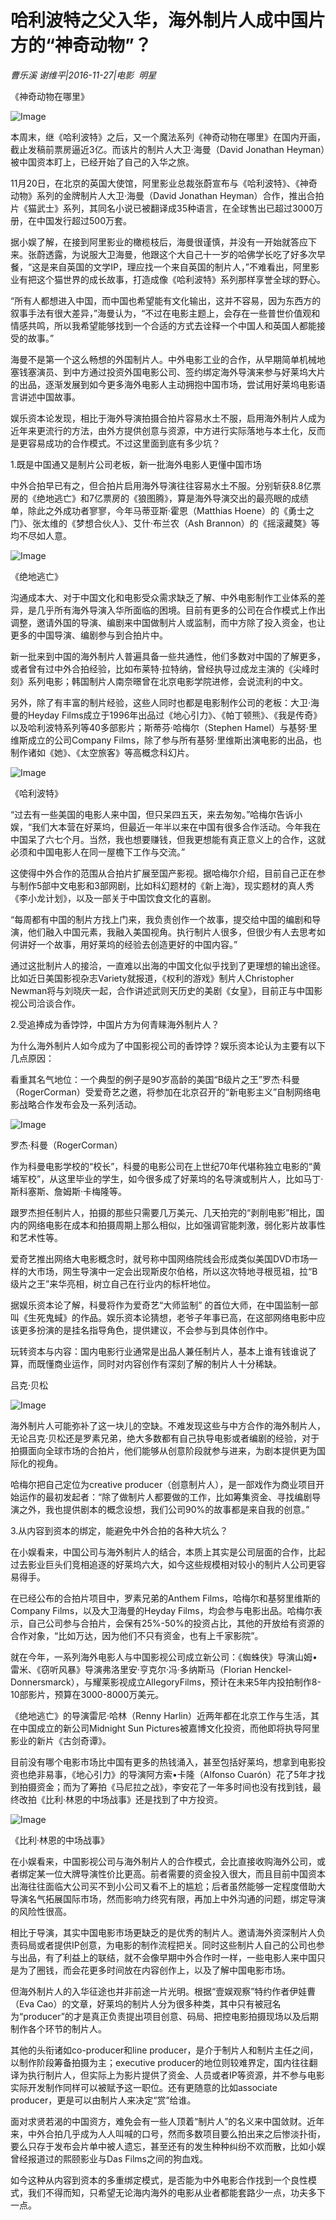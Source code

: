 # 哈利波特之父入华，海外制片人成中国片方的“神奇动物”？

*曹乐溪 谢维平|2016-11-27|电影 
                                                明星*

《神奇动物在哪里》

![Image](http://static.ylzbl.com/uploads/ueditor/php/upload/image/20170721/1500628991538761.jpeg)

本周末，继《哈利波特》之后，又一个魔法系列《神奇动物在哪里》在国内开画，截止发稿前票房逼近3亿。而该片的制片人大卫·海曼（David Jonathan Heyman）被中国资本盯上，已经开始了自己的入华之旅。

11月20日，在北京的英国大使馆，阿里影业总裁张蔚宣布与《哈利波特》、《神奇动物》系列的金牌制片人大卫·海曼（David Jonathan Heyman）合作，推出合拍片《猫武士》系列，其同名小说已被翻译成35种语言，在全球售出已超过3000万册，在中国发行超过500万套。

据小娱了解，在接到阿里影业的橄榄枝后，海曼很谨慎，并没有一开始就答应下来。张蔚透露，为说服大卫海曼，他跟这个大自己十一岁的哈佛学长吃了好多次早餐，“这是来自英国的文学IP，理应找一个来自英国的制片人，”不难看出，阿里影业有把这个猫世界的成长故事，打造成像《哈利波特》系列那样享誉全球的野心。

“所有人都想进入中国，而中国也希望能有文化输出，这并不容易，因为东西方的叙事手法有很大差异，”海曼认为，“不过在电影主题上，会存在一些普世价值观和情感共鸣，所以我希望能够找到一个合适的方式去诠释一个中国人和英国人都能接受的故事。”

海曼不是第一个这么畅想的外国制片人。中外电影工业的合作，从早期简单机械地塞钱塞演员、到中方通过投资外国电影公司、签约绑定海外导演来参与好莱坞大片的出品，逐渐发展到如今更多海外电影人主动拥抱中国市场，尝试用好莱坞电影语言讲述中国故事。

娱乐资本论发现，相比于海外导演拍摄合拍片容易水土不服，启用海外制片人成为近年来更流行的方法，由外方提供创意与资源，中方进行实际落地与本土化，反而是更容易成功的合作模式。不过这里面到底有多少坑？

1.既是中国通又是制片公司老板，新一批海外电影人更懂中国市场

中外合拍早已有之，但合拍片启用海外导演往往容易水土不服。分别斩获8.8亿票房的《绝地逃亡》和7亿票房的《狼图腾》，算是海外导演交出的最亮眼的成绩单，除此之外成功者寥寥，今年马蒂亚斯·霍恩（Matthias Hoene）的《勇士之门》、张太维的《梦想合伙人》、艾什·布兰农（Ash Brannon）的《摇滚藏獒》等均不尽如人意。

![Image](http://p9.pstatp.com/large/2ee00001410b2bc562c9)

《绝地逃亡》

沟通成本大、对于中国文化和电影受众需求缺乏了解、中外电影制作工业体系的差异，是几乎所有海外导演入华所面临的困境。目前有更多的公司在合作模式上作出调整，邀请外国的导演、编剧来中国做制片人或监制，而中方除了投入资金，也让更多的中国导演、编剧参与到合拍片中。

新一批来到中国的海外制片人普遍具备一些共通性，他们多数对中国的了解更多，或者曾有过中外合拍经验，比如布莱特·拉特纳，曾经执导过成龙主演的《尖峰时刻》系列电影；韩国制片人南奈暻曾在北京电影学院进修，会说流利的中文。

另外，除了有丰富的制片经验，这些人同时也都是电影制作公司的老板：大卫·海曼的Heyday Films成立于1996年出品过《地心引力》、《帕丁顿熊》、《我是传奇》以及哈利波特系列等40多部影片；斯蒂芬·哈梅尔（Stephen Hamel）与基努·里维斯成立的公司Company Films，除了参与所有基努·里维斯出演电影的出品，也制作诸如《她》、《太空旅客》等高概念科幻片。

![Image](http://static.ylzbl.com/uploads/ueditor/php/upload/image/20170721/1500629140286687.jpeg)

《哈利波特》

“过去有一些美国的电影人来中国，但只呆四五天，来去匆匆。”哈梅尔告诉小娱，“我们大本营在好莱坞，但最近一年半以来在中国有很多合作活动。今年我在中国呆了六七个月。当然，我也想要赚钱，但我更想能有真正意义上的合作，这就必须和中国电影人在同一屋檐下工作与交流。”

这使得中外合作的范围从合拍片扩展至国产影视。据哈梅尔介绍，目前自己正在参与制作5部中文电影和3部网剧，比如科幻题材的《新上海》，现实题材的真人秀《李小龙计划》，以及一部关于中国饮食文化的喜剧。

“每周都有中国的制片方找上门来，我负责创作一个故事，提交给中国的编剧和导演，他们融入中国元素，我融入美国视角。执行制片人很多，但很少有人去思考如何讲好一个故事，用好莱坞的经验去创造更好的中国内容。”

通过这批制片人的接洽，一直难以出海的中国文化似乎找到了更理想的输出途径。比如近日美国影视杂志Variety就报道，《权利的游戏》制片人Christopher Newman将与刘晓庆一起，合作讲述武则天历史的美剧《女皇》，目前正与中国影视公司洽谈合作。

2.受追捧成为香饽饽，中国片方为何青睐海外制片人？

为什么海外制片人如今成为了中国影视公司的香饽饽？娱乐资本论认为主要有以下几点原因：

看重其名气地位：一个典型的例子是90岁高龄的美国“B级片之王”罗杰·科曼（RogerCorman）受爱奇艺之邀，将参加在北京召开的“新电影主义”自制网络电影战略合作发布会及一系列活动。

![Image](http://p1.pstatp.com/large/31b8000132cc29245e03)

罗杰·科曼（RogerCorman）

作为科曼电影学校的“校长”，科曼的电影公司在上世纪70年代堪称独立电影的“黄埔军校”，从这里毕业的学生，如今很多成了好莱坞的名导演或制片人，比如马丁·斯科塞斯、詹姆斯·卡梅隆等。

跟罗杰担任制片人，拍摄的那些只需要几万美元、几天拍完的“剥削电影”相比，国内的网络电影在成本和拍摄周期上那么相似，比如强调官能刺激，弱化影片故事性和艺术性等。

爱奇艺推出网络大电影概念时，就号称中国网络院线会形成类似美国DVD市场一样的大市场，网生导演中一定会出现斯皮尔伯格，所以这次特地寻根觅祖，拉“B级片之王”来华亮相，树立自己在行业内的标杆地位。

据娱乐资本论了解，科曼将作为爱奇艺“大师监制” 的首位大师，在中国监制一部叫《生死鬼蜮》的作品。娱乐资本论猜想，老爷子年事已高，在这部网络电影中应该更多扮演的是挂名指导角色，提供建议，不会参与到具体创作中。

玩转资本与内容：国内电影行业通常是出品人兼任制片人，基本上谁有钱谁说了算，而既懂商业运作，同时对内容创作有深刻了解的制片人十分稀缺。

吕克·贝松

![Image](http://static.ylzbl.com/uploads/ueditor/php/upload/image/20170721/1500629163552888.jpeg)

海外制片人可能弥补了这一块儿的空缺。不难发现这些与中方合作的海外制片人，无论吕克·贝松还是罗素兄弟，绝大多数都有自己执导电影或者编剧的经验，对于拍摄面向全球市场的合拍片，他们能够从创意阶段就参与进来，为剧本提供更为国际化的视角。

哈梅尔把自己定位为creative producer（创意制片人），是一部戏作为商业项目开始运作的最初发起者：“除了做制片人都要做的工作，比如筹集资金、寻找编剧导演之外，我也提供剧本的概念设想，我们公司90%的故事都是来自我的创意。”

3.从内容到资本的绑定，能避免中外合拍的各种大坑么？

在小娱看来，中国公司与海外制片人的结合，本质上其实是公司层面的合作，比起过去影业巨头们竞相追逐的好莱坞六大，如今这些规模相对较小的制片人公司更容易得手。

在已经公布的合拍片项目中，罗素兄弟的Anthem Films，哈梅尔和基努里维斯的Company Films，以及大卫海曼的Heyday Films，均会参与电影出品。哈梅尔表示，自己公司参与合拍片，会保有25%-50%的投资占比，其他的开放给有资源的合作对象，“比如万达，因为他们不只有资金，也有上千家影院”。

就在今年，一系列海外电影人与中国影视公司成立新公司：《蜘蛛侠》导演山姆•雷米、《窃听风暴》导演弗洛里安·亨克尔·冯·多纳斯马（Florian Henckel-Donnersmarck），与耀莱影视成立AllegoryFilms，预计在未来5年内投拍制作8-10部影片，预算在3000-8000万美元。

《绝地逃亡》的导演雷尼·哈林（Renny Harlin）近两年都在北京工作与生活，其在中国成立的新公司Midnight Sun Pictures被嘉博文化投资，而他即将执导阿里影业的新片《古剑奇谭》。

目前没有哪个电影市场比中国有更多的热钱涌入，甚至包括好莱坞，想拿到电影投资也绝非易事，《地心引力》的导演阿方索•卡隆（Alfonso Cuarón）花了5年才找到拍摄资金；而为了筹拍《马尼拉之战》，李安花了一年多时间也没有找到钱，最终改拍《比利·林恩的中场战事》还是找到了中方投资。

![Image](http://static.ylzbl.com/uploads/ueditor/php/upload/image/20170721/1500629355150382.jpeg)

《比利·林恩的中场战事》

在小娱看来，中国影视公司与海外制片人的合作模式，会比直接收购海外公司，或者绑定某一位大牌导演性价比更高。前者需要的资金投入很大，而且目前中国资本出海往往面临大公司买不到小公司又看不上的尴尬；后者虽然能够一定程度借助大导演名气拓展国际市场，然而影响力终究有限，再加上中外沟通的问题，绑定导演的风险性很高。

相比于导演，其实中国电影市场更缺乏的是优秀的制片人。邀请海外资深制片人负责码局或者提供IP创意，为电影的制作流程把关。同时这些制片人自己的公司也参与出品，有了利益上的联结，就不会像早期中外合作时一样，一些电影人来中国只是为了圈钱，而会花更多时间放在内容创作上，以及了解中国电影市场。

但海外制片人的入华征途也并非前途一片光明。根据“壹娱观察”特约作者伊娃曹（Eva Cao）的文章，好莱坞的制片人分为很多种类，其中只有被冠名为“producer”的才是真正负责提出项目创意、码局、把控电影拍摄现场以及后期制作各个环节的制片人。

其他的头衔诸如co-producer和line producer，是介于制片人和制片主任之间，以制作阶段筹备拍摄为主；executive producer的地位则较难界定，国内往往翻译为执行制片人，但实际上为影片提供了资金、人员或者IP等资源，并不参与电影实际开发制作同样可以被赋予这一职位。还有更随意的比如associate producer，更是可以由制片人来决定“赏”给谁。

面对求贤若渴的中国资方，难免会有一些人顶着“制片人”的名义来中国敛财。近年来，中外合拍几乎成为人人叫喊的口号，然而多数项目要么拍出来之后惨淡扑街，要么只存于发布会片单中被人遗忘，甚至还有的发生种种纠纷不欢而散，比如小娱曾经报道过的熙颐影业与Das Films之间的狗血戏。

如今这种从内容到资本的多重绑定模式，是否能为中外电影合作找到一个良性模式，我们不得而知，只希望无论海内海外的电影从业者都能套路少一点，功夫多下一点。

